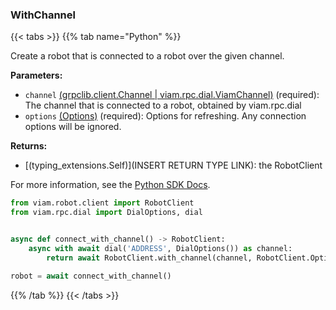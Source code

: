 ### WithChannel

{{< tabs >}}
{{% tab name="Python" %}}

Create a robot that is connected to a robot over the given channel.

**Parameters:**

- `channel` [(grpclib.client.Channel | viam.rpc.dial.ViamChannel)](https://python.viam.dev/autoapi/viam/rpc/dial/index.html#viam.rpc.dial.ViamChannel) (required): The channel that is connected to a robot, obtained by viam.rpc.dial
- `options` [(Options)](https://python.viam.dev/autoapi/viam/robot/client/index.html#viam.robot.client.RobotClient.Options) (required): Options for refreshing. Any connection options will be ignored.

**Returns:**

- [(typing_extensions.Self)](INSERT RETURN TYPE LINK): the RobotClient

For more information, see the [Python SDK Docs](https://python.viam.dev/autoapi/viam/robot/client/index.html#viam.robot.client.RobotClient.with_channel).

``` python {class="line-numbers linkable-line-numbers"}
from viam.robot.client import RobotClient
from viam.rpc.dial import DialOptions, dial


async def connect_with_channel() -> RobotClient:
    async with await dial('ADDRESS', DialOptions()) as channel:
        return await RobotClient.with_channel(channel, RobotClient.Options())

robot = await connect_with_channel()
```

{{% /tab %}}
{{< /tabs >}}
